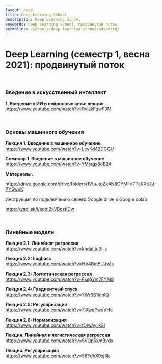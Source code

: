 ```yaml
---
layout: page
title: Deep Learning School
description: Deep Learning School
keywords: Deep Learning School, продвинутый поток
permalink: /schools/deep-learning-school/advanced/
---
```


# Deep Learning (семестр 1, весна 2021): продвинутый поток

<br/>

### Введение в искусственный интеллект

**1. Введение в ИИ и нейронные сети: лекция**
https://www.youtube.com/watch?v=RviskFqwF3M

<br/>

### Основы машинного обучения

**Лекция 1. Введение в машинное обучение**  
https://www.youtube.com/watch?v=LcvKd42DGQU

**Семинар 1. Введение в машинное обучение**  
https://www.youtube.com/watch?v=YMtsgx8oB24

**Материалы:**

https://drive.google.com/drive/folders/1VtuJtgZx4N8CYMiiV7PaKXo2J-PYSwuK

Инструкция по подключению своего Google drive к Google colab

https://yadi.sk/i/sqqI2xVBcztIDw

<br/>

### Линейные модели

**Лекция 2.1: Линейная регрессия**  
https://www.youtube.com/watch?v=khdaLtu9i-s

**Лекция 2.2: LogLoss**  
https://www.youtube.com/watch?v=HV4Bm8UJwIs

**Лекция 2.3: Логистическая регрессия**  
https://www.youtube.com/watch?v=FssgYm7FYM8

**Лекция 2.4: Градиентный спуск**  
https://www.youtube.com/watch?v=YWr3S1IqnlQ

**Лекция 2.5: Регуляризация**  
https://www.youtube.com/watch?v=7lKwdPwqVHc

**Лекция 2.6: Нормализация**  
https://www.youtube.com/watch?v=tOiwAyilk3I

**Лекция. Линейная и логистическая регрессия**  
https://www.youtube.com/watch?v=5VOp5xmBvds

**Лекция. Регуляризация**  
https://www.youtube.com/watch?v=56YdhX0xj3k
